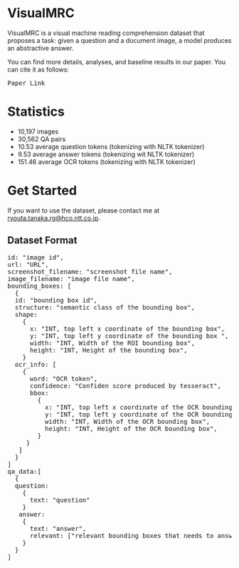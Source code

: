 # VisualMRC
VisualMRC is a visual machine reading comprehension dataset that proposes a task: given a question and a document image, a model produces an abstractive answer.

You can find more details, analyses, and baseline results in our paper. You can cite it as follows:
<pre>
Paper Link
</pre>

# Statistics
- 10,197 images
- 30,562 QA pairs
- 10.53 average question tokens (tokenizing with NLTK tokenizer)
- 9.53 average answer tokens (tokenizing wit NLTK tokenizer) 
- 151.46 average OCR tokens (tokenizing with NLTK tokenizer)

# Get Started
If you want to use the dataset, please contact me at ryouta.tanaka.rg@hco.ntt.co.jp. 

## Dataset Format
<pre>
id: "image id",
url: "URL",
screenshot_filename: "screenshot file name",
image_filename: "image file name",
bounding_boxes: [
  {
  id: "bounding box id",
  structure: "semantic class of the bounding box",
  shape:
    {
      x: "INT, top left x coordinate of the bounding box",
      y: "INT, top left y coordinate of the bounding box ",
      width: "INT, Width of the ROI bounding box",
      height: "INT, Height of the bounding box",
    }
  ocr_info: [
    {
      word: "OCR token",
      confidence: "Confiden score produced by tesseract",
      bbox: 
        {
          x: "INT, top left x coordinate of the OCR bounding box",
          y: "INT, top left y coordinate of the OCR bounding box ",
          width: "INT, Width of the OCR bounding box",
          height: "INT, Height of the OCR bounding box",
        }
     }
   ]
  }
]
qa_data:[
  {
  question:
    {
      text: "question"
    }
   answer:
    {
      text: "answer",
      relevant: ["relevant bounding boxes that needs to answer the question"]
    }
  }
]
</pre>




